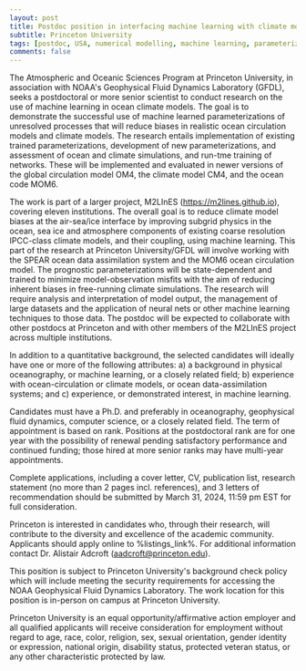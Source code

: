 ```yaml
---
layout: post
title: Postdoc position in interfacing machine learning with climate models (Princeton, New Jersey)
subtitle: Princeton University
tags: [postdoc, USA, numerical modelling, machine learning, parameterization]
comments: false
---
```

The Atmospheric and Oceanic Sciences Program at Princeton University, in association with NOAA's Geophysical Fluid Dynamics Laboratory (GFDL), seeks a postdoctoral or more senior scientist to conduct research on the use of machine learning in ocean climate models. The goal is to demonstrate the successful use of machine learned parameterizations of unresolved processes that will reduce biases in realistic ocean circulation models and climate models. The research entails implementation of existing trained parameterizations, development of new parameterizations, and assessment of ocean and climate simulations, and run-tme training of networks. These will be implemented and evaluated in newer versions of the global circulation model OM4, the climate model CM4, and the ocean code MOM6.

The work is part of a larger project, M2LInES (https://m2lines.github.io), covering eleven institutions. The overall goal is to reduce climate model biases at the air-sea/ice interface by improving subgrid physics in the ocean, sea ice and atmosphere components of existing coarse resolution IPCC-class climate models, and their coupling, using machine learning. This part of the research at Princeton University/GFDL will involve working with the SPEAR ocean data assimilation system and the MOM6 ocean circulation model. The prognostic parameterizations will be state-dependent and trained to minimize model-observation misfits with the aim of reducing inherent biases in free-running climate simulations. The research will require analysis and interpretation of model output, the management of large datasets and the application of neural nets or other machine learning techniques to those data. The postdoc will be expected to collaborate with other postdocs at Princeton and with other members of the M2LInES project across multiple institutions.

In addition to a quantitative background, the selected candidates will ideally have one or more of the following attributes: a) a background in physical oceanography, or machine learning, or a closely related field; b) experience with ocean-circulation or climate models, or ocean data-assimilation systems; and c) experience, or demonstrated interest, in machine learning.

Candidates must have a Ph.D. and preferably in oceanography, geophysical fluid dynamics, computer science, or a closely related field. The term of appointment is based on rank. Positions at the postdoctoral rank are for one year with the possibility of renewal pending satisfactory performance and continued funding; those hired at more senior ranks may have multi-year appointments.

Complete applications, including a cover letter, CV, publication list, research statement (no more than 2 pages incl. references), and 3 letters of recommendation should be submitted by March 31, 2024, 11:59 pm EST for full consideration.

Princeton is interested in candidates who, through their research, will contribute to the diversity and excellence of the academic community. Applicants should apply online to %listings_link%. For additional information contact Dr. Alistair Adcroft (aadcroft@princeton.edu).

This position is subject to Princeton University's background check policy which will include meeting the security requirements for accessing the NOAA Geophysical Fluid Dynamics Laboratory. The work location for this position is in-person on campus at Princeton University.

Princeton University is an equal opportunity/affirmative action employer and all qualified applicants will receive consideration for employment without regard to age, race, color, religion, sex, sexual orientation, gender identity or expression, national origin, disability status, protected veteran status, or any other characteristic protected by law.
